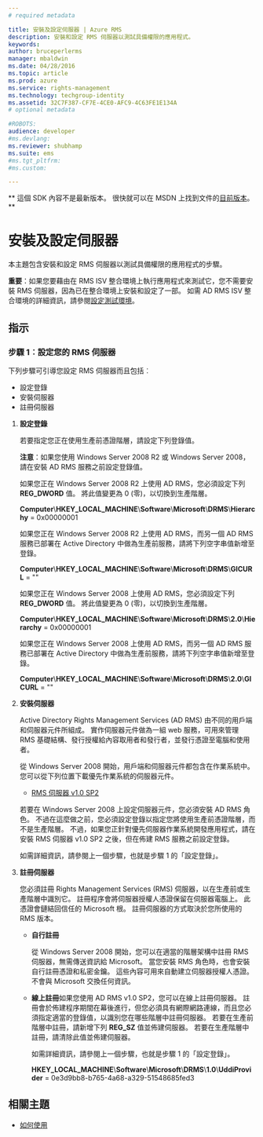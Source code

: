 ```yaml
---
# required metadata

title: 安裝及設定伺服器 | Azure RMS
description: 安裝和設定 RMS 伺服器以測試具備權限的應用程式。
keywords:
author: bruceperlerms
manager: mbaldwin
ms.date: 04/28/2016
ms.topic: article
ms.prod: azure
ms.service: rights-management
ms.technology: techgroup-identity
ms.assetid: 32C7F387-CF7E-4CE0-AFC9-4C63FE1E134A
# optional metadata

#ROBOTS:
audience: developer
#ms.devlang:
ms.reviewer: shubhamp
ms.suite: ems
#ms.tgt_pltfrm:
#ms.custom:

---
```

** 這個 SDK 內容不是最新版本。 很快就可以在 MSDN 上找到文件的[目前版本](https://msdn.microsoft.com/library/windows/desktop/hh535290(v=vs.85).aspx)。 **
# 安裝及設定伺服器

本主題包含安裝和設定 RMS 伺服器以測試具備權限的應用程式的步驟。

**重要**：如果您要藉由在 RMS ISV 整合環境上執行應用程式來測試它，您不需要安裝 RMS 伺服器，因為已在整合環境上安裝和設定了一部。
如需 AD RMS ISV 整合環境的詳細資訊，請參閱[設定測試環境](how-to-set-up-your-test-environment.md)。

 

## 指示

### 步驟 1︰設定您的 RMS 伺服器

下列步驟可引導您設定 RMS 伺服器而且包括︰

-   設定登錄
-   安裝伺服器
-   註冊伺服器

1.  **設定登錄**

    若要指定您正在使用生產前憑證階層，請設定下列登錄值。

    **注意**：如果您使用 Windows Server 2008 R2 或 Windows Server 2008，請在安裝 AD RMS 服務之前設定登錄值。

    如果您正在 Windows Server 2008 R2 上使用 AD RMS，您必須設定下列 **REG\_DWORD** 值。 將此值變更為 0 (零)，以切換到生產階層。

    **Computer**\\**HKEY\_LOCAL\_MACHINE**\\**Software**\\**Microsoft**\\**DRMS**\\**Hierarchy** = 0x00000001

    如果您正在 Windows Server 2008 R2 上使用 AD RMS，而另一個 AD RMS 服務已部署在 Active Directory 中做為生產前服務，請將下列空字串值新增至登錄。

    **Computer**\\**HKEY\_LOCAL\_MACHINE**\\**Software**\\**Microsoft**\\**DRMS**\\**GICURL** = ""

    如果您正在 Windows Server 2008 上使用 AD RMS，您必須設定下列 **REG\_DWORD** 值。 將此值變更為 0 (零)，以切換到生產階層。

    **Computer**\\**HKEY\_LOCAL\_MACHINE**\\**Software**\\**Microsoft**\\**DRMS**\\**2.0**\\**Hierarchy** = 0x00000001

    如果您正在 Windows Server 2008 上使用 AD RMS，而另一個 AD RMS 服務已部署在 Active Directory 中做為生產前服務，請將下列空字串值新增至登錄。

    **Computer**\\**HKEY\_LOCAL\_MACHINE**\\**Software**\\**Microsoft**\\**DRMS**\\**2.0**\\**GICURL** = ""

2.  **安裝伺服器**

    Active Directory Rights Management Services (AD RMS) 由不同的用戶端和伺服器元件所組成。 實作伺服器元件做為一組 web 服務，可用來管理 RMS 基礎結構、發行授權給內容取用者和發行者，並發行憑證至電腦和使用者。

    從 Windows Server 2008 開始，用戶端和伺服器元件都包含在作業系統中。 您可以從下列位置下載優先作業系統的伺服器元件。

    -   [RMS 伺服器 v1.0 SP2](http://go.microsoft.com/fwlink/p/?linkid=73722)

    若要在 Windows Server 2008 上設定伺服器元件，您必須安裝 AD RMS 角色。 不過在這麼做之前，您必須設定登錄以指定您將使用生產前憑證階層，而不是生產階層。 不過，如果您正針對優先伺服器作業系統開發應用程式，請在安裝 RMS 伺服器 v1.0 SP2 之後，但在佈建 RMS 服務之前設定登錄。

    如需詳細資訊，請參閱上一個步驟，也就是步驟 1 的「設定登錄」。

3.  **註冊伺服器**

    您必須註冊 Rights Management Services (RMS) 伺服器，以在生產前或生產階層中識別它。 註冊程序會將伺服器授權人憑證保留在伺服器電腦上。 此憑證會鏈結回信任的 Microsoft 根。 註冊伺服器的方式取決於您所使用的 RMS 版本。

    -   **自行註冊**

        從 Windows Server 2008 開始，您可以在適當的階層架構中註冊 RMS 伺服器，無需傳送資訊給 Microsoft。 當您安裝 RMS 角色時，也會安裝自行註冊憑證和私密金鑰。 這些內容可用來自動建立伺服器授權人憑證。 不會與 Microsoft 交換任何資訊。

    -   **線上註冊**如果您使用 AD RMS v1.0 SP2，您可以在線上註冊伺服器。 註冊會於佈建程序期間在幕後進行，但您必須具有網際網路連線，而且您必須指定適當的登錄值，以識別您在哪些階層中註冊伺服器。 若要在生產前階層中註冊，請新增下列 **REG\_SZ** 值並佈建伺服器。 若要在生產階層中註冊，請清除此值並佈建伺服器。

        如需詳細資訊，請參閱上一個步驟，也就是步驟 1 的「設定登錄」。

        **HKEY\_LOCAL\_MACHINE**\\**Software**\\**Microsoft**\\**DRMS**\\**1.0**\\**UddiProvider** = 0e3d9bb8-b765-4a68-a329-51548685fed3

## 相關主題

* [如何使用](how-to-use-msipc.md)
 

 





<!--HONumber=Jun16_HO1-->


